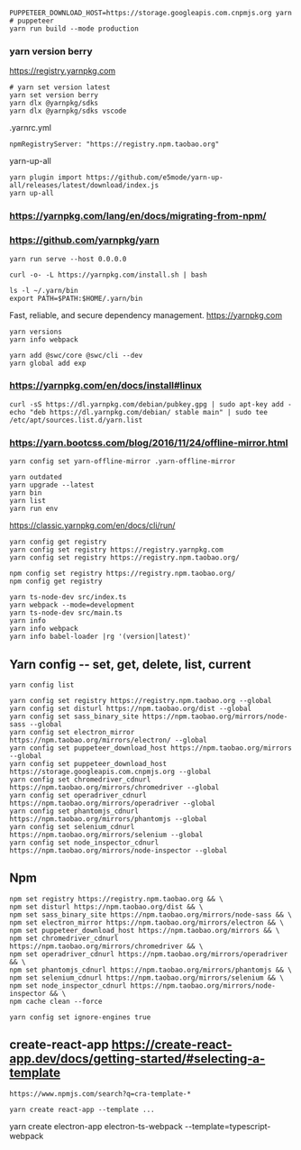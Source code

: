 

    PUPPETEER_DOWNLOAD_HOST=https://storage.googleapis.com.cnpmjs.org yarn   # puppeteer
    yarn run build --mode production

### yarn version berry

https://registry.yarnpkg.com

    # yarn set version latest
    yarn set version berry
    yarn dlx @yarnpkg/sdks
    yarn dlx @yarnpkg/sdks vscode

.yarnrc.yml

    npmRegistryServer: "https://registry.npm.taobao.org"

yarn-up-all

    yarn plugin import https://github.com/e5mode/yarn-up-all/releases/latest/download/index.js
    yarn up-all


### https://yarnpkg.com/lang/en/docs/migrating-from-npm/

### https://github.com/yarnpkg/yarn

    yarn run serve --host 0.0.0.0

    curl -o- -L https://yarnpkg.com/install.sh | bash

    ls -l ~/.yarn/bin
    export PATH=$PATH:$HOME/.yarn/bin

Fast, reliable, and secure dependency management. https://yarnpkg.com

    yarn versions
    yarn info webpack

    yarn add @swc/core @swc/cli --dev
    yarn global add exp

### https://yarnpkg.com/en/docs/install#linux

    curl -sS https://dl.yarnpkg.com/debian/pubkey.gpg | sudo apt-key add -
    echo "deb https://dl.yarnpkg.com/debian/ stable main" | sudo tee /etc/apt/sources.list.d/yarn.list

### https://yarn.bootcss.com/blog/2016/11/24/offline-mirror.html

    yarn config set yarn-offline-mirror .yarn-offline-mirror

    yarn outdated
    yarn upgrade --latest
    yarn bin
    yarn list
    yarn run env

https://classic.yarnpkg.com/en/docs/cli/run/

    yarn config get registry
    yarn config set registry https://registry.yarnpkg.com
    yarn config set registry https://registry.npm.taobao.org/

    npm config set registry https://registry.npm.taobao.org/
    npm config get registry

    yarn ts-node-dev src/index.ts
    yarn webpack --mode=development
    yarn ts-node-dev src/main.ts
    yarn info
    yarn info webpack
    yarn info babel-loader |rg '(version|latest)'

## Yarn config -- set, get, delete, list, current

    yarn config list

    yarn config set registry https://registry.npm.taobao.org --global
    yarn config set disturl https://npm.taobao.org/dist --global
    yarn config set sass_binary_site https://npm.taobao.org/mirrors/node-sass --global
    yarn config set electron_mirror https://npm.taobao.org/mirrors/electron/ --global
    yarn config set puppeteer_download_host https://npm.taobao.org/mirrors --global
    yarn config set puppeteer_download_host https://storage.googleapis.com.cnpmjs.org --global
    yarn config set chromedriver_cdnurl https://npm.taobao.org/mirrors/chromedriver --global
    yarn config set operadriver_cdnurl https://npm.taobao.org/mirrors/operadriver --global
    yarn config set phantomjs_cdnurl https://npm.taobao.org/mirrors/phantomjs --global
    yarn config set selenium_cdnurl https://npm.taobao.org/mirrors/selenium --global
    yarn config set node_inspector_cdnurl https://npm.taobao.org/mirrors/node-inspector --global

## Npm

    npm set registry https://registry.npm.taobao.org && \
    npm set disturl https://npm.taobao.org/dist && \
    npm set sass_binary_site https://npm.taobao.org/mirrors/node-sass && \
    npm set electron_mirror https://npm.taobao.org/mirrors/electron && \
    npm set puppeteer_download_host https://npm.taobao.org/mirrors && \
    npm set chromedriver_cdnurl https://npm.taobao.org/mirrors/chromedriver && \
    npm set operadriver_cdnurl https://npm.taobao.org/mirrors/operadriver && \
    npm set phantomjs_cdnurl https://npm.taobao.org/mirrors/phantomjs && \
    npm set selenium_cdnurl https://npm.taobao.org/mirrors/selenium && \
    npm set node_inspector_cdnurl https://npm.taobao.org/mirrors/node-inspector && \
    npm cache clean --force

    yarn config set ignore-engines true

## create-react-app https://create-react-app.dev/docs/getting-started/#selecting-a-template

    https://www.npmjs.com/search?q=cra-template-*

    yarn create react-app --template ...




yarn create electron-app electron-ts-webpack --template=typescript-webpack
